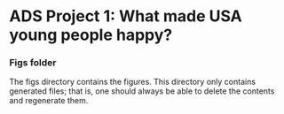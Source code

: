 # ADS Project 1: What made USA young people happy?
### Figs folder

The figs directory contains the figures. This directory only contains generated files; that is, one should always be able to delete the contents and regenerate them.
